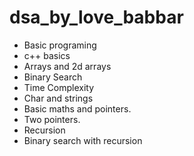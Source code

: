 # dsa_by_love_babbar
* Basic programing
* c++ basics
* Arrays and 2d arrays
* Binary Search
* Time Complexity
* Char and strings
* Basic maths and pointers.
* Two pointers.
* Recursion
* Binary search with recursion 
